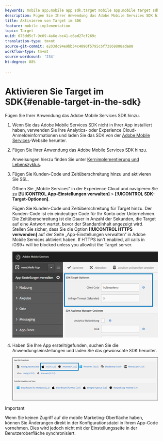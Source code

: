 ```yaml
---
keywords: mobile app;mobile app sdk;target mobile app;mobile target sdk;mobile app sdk;enable target in sdk
description: Fügen Sie Ihrer Anwendung das Adobe Mobile Services SDK hinzu.
title: Aktivieren von Target im SDK
feature: mobile implementation
topic: Target
uuid: 673dd5c7-9c09-4a6e-bc41-c6ad27cf269c
translation-type: tm+mt
source-git-commit: e203dc94e9bb34c4090f5795cbf73869808ada88
workflow-type: tm+mt
source-wordcount: '234'
ht-degree: 88%

---
```



# Aktivieren Sie Target im SDK{#enable-target-in-the-sdk}

Fügen Sie Ihrer Anwendung das Adobe Mobile Services SDK hinzu.

1. Wenn Sie das Adobe Mobile Services SDK nicht in Ihrer App installiert haben, verwenden Sie Ihre Analytics- oder Experience Cloud-Anmeldeinformationen und laden Sie das SDK von der [Adobe Mobile Services](https://mobilemarketing.adobe.com)-Website herunter.

1. Fügen Sie Ihrer Anwendung das Adobe Mobile Services SDK hinzu.

   Anweisungen hierzu finden Sie unter [Kernimplementierung und Lebenszyklus](https://docs.adobe.com/content/help/en/mobile-services/ios/getting-started-ios/dev-qs.html).

1. Fügen Sie Kunden-Code und Zeitüberschreitung hinzu und aktivieren Sie SSL.

   Öffnen Sie „Mobile Services“ in der Experience Cloud und navigieren Sie zu **[!UICONTROL App-Einstellungen verwalten]** > **[!UICONTROL SDK-Target-Optionen]**.

   Fügen Sie Kunden-Code und Zeitüberschreitung für Target hinzu. Der Kunden-Code ist ein eindeutiger Code für Ihr Konto oder Unternehmen. Die Zeitüberschreitung ist die Dauer in Anzahl der Sekunden, die Target auf eine Antwort wartet, bevor der Standardinhalt angezeigt wird. Stellen Sie sicher, dass Sie die Option **[!UICONTROL HTTPS verwenden]** auf der Seite „App-Einstellungen verwalten“ in Adobe Mobile Services aktiviert haben. If HTTPS isn&#39;t enabled, all calls in iOS9+ will be blocked unless you allowlist the Target server.

   ![](assets/mobile-clientcode.png)

1. Haben Sie Ihre App erstellt/gefunden, suchen Sie die Anwendungseinstellungen und laden Sie das gewünschte SDK herunter.

   ![](assets/download-sdk.png)

>[!IMPORTANT]
>
> Wenn Sie keinen Zugriff auf die mobile Marketing-Oberfläche haben, können Sie Änderungen direkt in der Konfigurationsdatei in Ihrem App-Code vornehmen. Dies wird jedoch nicht mit der Einstellungsseite in der Benutzeroberfläche synchronisiert.

